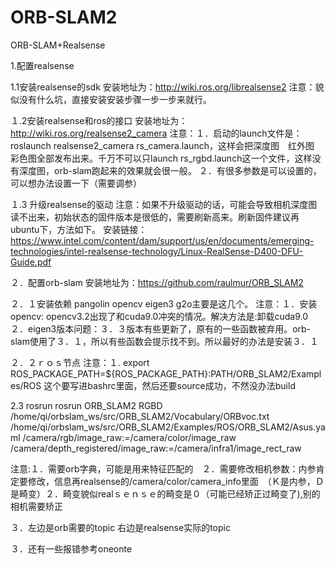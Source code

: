 # ORB-SLAM2
ORB-SLAM+Realsense

1.配置realsense 

1.1安装realsense的sdk
安装地址为：http://wiki.ros.org/librealsense2
注意：貌似没有什么坑，直接安装安装步骤一步一步来就行。

１.2安装realsense和ros的接口
安装地址为：http://wiki.ros.org/realsense2_camera
注意：１．启动的launch文件是：roslaunch realsense2_camera rs_camera.launch，这样会把深度图　红外图　彩色图全部发布出来。千万不可以只launch
rs_rgbd.launch这一个文件，这样没有深度图，orb-slam跑起来的效果就会很一般。
２．有很多参数是可以设置的，可以想办法设置一下（需要调参）

１.3 升级realsense的驱动
注意：如果不升级驱动的话，可能会导致相机深度图读不出来，初始状态的固件版本是很低的，需要刷新高来。刷新固件建议再ubuntu下，方法如下。
安装链接：https://www.intel.com/content/dam/support/us/en/documents/emerging-technologies/intel-realsense-technology/Linux-RealSense-D400-DFU-Guide.pdf

２．配置orb-slam 
安装地址为：https://github.com/raulmur/ORB_SLAM2

２．１安装依赖
pangolin opencv eigen3 g2o主要是这几个。
注意：１．安装opencv: opencv3.2出现了和cuda9.0冲突的情况。解决方法是:卸载cuda9.0　
２．eigen3版本问题：３．３版本有些更新了，原有的一些函数被弃用。orb-slam使用了３．１，所以有些函数会提示找不到。所以最好的办法是安装３．１

２．２ｒｏｓ节点
注意：１. export ROS_PACKAGE_PATH=${ROS_PACKAGE_PATH}:PATH/ORB_SLAM2/Examples/ROS 这个要写进bashrc里面，然后还要source成功，不然没办法build

2.3 rosrun 
rosrun ORB_SLAM2 RGBD /home/qi/orbslam_ws/src/ORB_SLAM2/Vocabulary/ORBvoc.txt /home/qi/orbslam_ws/src/ORB_SLAM2/Examples/ROS/ORB_SLAM2/Asus.yaml /camera/rgb/image_raw:=/camera/color/image_raw /camera/depth_registered/image_raw:=/camera/infra1/image_rect_raw

注意:１．需要orb字典，可能是用来特征匹配的　２．需要修改相机参数：内参肯定要修改，信息再realsense的/camera/color/camera_info里面　（Ｋ是内参，Ｄ是畸变）２．畸变貌似realｓｅｎｓｅ的畸变是０（可能已经矫正过畸变了),别的相机需要矫正

３．左边是orb需要的topic 右边是realsense实际的topic 

３．还有一些报错参考oneonte 
